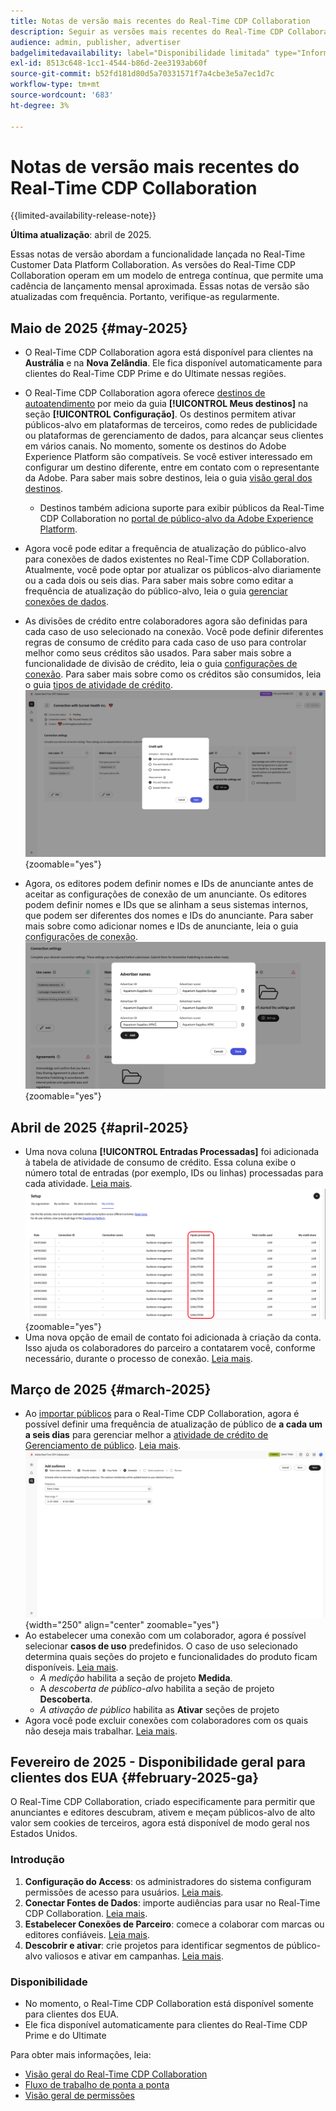 ```yaml
---
title: Notas de versão mais recentes do Real-Time CDP Collaboration
description: Seguir as versões mais recentes do Real-Time CDP Collaboration
audience: admin, publisher, advertiser
badgelimitedavailability: label="Disponibilidade limitada" type="Informative" url="https://helpx.adobe.com/br/legal/product-descriptions/real-time-customer-data-platform-collaboration.html newtab=true"
exl-id: 8513c648-1cc1-4544-b86d-2ee3193ab60f
source-git-commit: b52fd181d80d5a70331571f7a4cbe3e5a7ec1d7c
workflow-type: tm+mt
source-wordcount: '683'
ht-degree: 3%

---
```


# Notas de versão mais recentes do Real-Time CDP Collaboration

{{limited-availability-release-note}}

**Última atualização**: abril de 2025.

Essas notas de versão abordam a funcionalidade lançada no Real-Time Customer Data Platform Collaboration. As versões do Real-Time CDP Collaboration operam em um modelo de entrega contínua, que permite uma cadência de lançamento mensal aproximada. Essas notas de versão são atualizadas com frequência. Portanto, verifique-as regularmente.

## Maio de 2025 {#may-2025}

* O Real-Time CDP Collaboration agora está disponível para clientes na **Austrália** e na **Nova Zelândia**. Ele fica disponível automaticamente para clientes do Real-Time CDP Prime e do Ultimate nessas regiões.
* O Real-Time CDP Collaboration agora oferece [destinos de autoatendimento](../setup/manage-destinations.md) por meio da guia **[!UICONTROL Meus destinos]** na seção **[!UICONTROL Configuração]**. Os destinos permitem ativar públicos-alvo em plataformas de terceiros, como redes de publicidade ou plataformas de gerenciamento de dados, para alcançar seus clientes em vários canais. No momento, somente os destinos do Adobe Experience Platform são compatíveis. Se você estiver interessado em configurar um destino diferente, entre em contato com o representante da Adobe. Para saber mais sobre destinos, leia o guia [visão geral dos destinos](../destinations/overview.md).

   * Destinos também adiciona suporte para exibir públicos da Real-Time CDP Collaboration no [portal de público-alvo da Adobe Experience Platform](https://experienceleague.adobe.com/pt-br/docs/experience-platform/segmentation/ui/audience-portal.md#manage-audiences.).

* Agora você pode editar a frequência de atualização do público-alvo para conexões de dados existentes no Real-Time CDP Collaboration. Atualmente, você pode optar por atualizar os públicos-alvo diariamente ou a cada dois ou seis dias. Para saber mais sobre como editar a frequência de atualização do público-alvo, leia o guia [gerenciar conexões de dados](../setup/manage-data-connection.md#scheduling).
* As divisões de crédito entre colaboradores agora são definidas para cada caso de uso selecionado na conexão. Você pode definir diferentes regras de consumo de crédito para cada caso de uso para controlar melhor como seus créditos são usados. Para saber mais sobre a funcionalidade de divisão de crédito, leia o guia [configurações de conexão](../connect/establishing-connections.md#connection-settings). Para saber mais sobre como os créditos são consumidos, leia o guia [tipos de atividade de crédito](../setup/my-activity.md#types-of-activities). <br> ![Tela de configurações de conexão mostrando a funcionalidade de divisão de crédito.](/help/assets/release-notes/2025/credit-split.png){zoomable="yes"}
* Agora, os editores podem definir nomes e IDs de anunciante antes de aceitar as configurações de conexão de um anunciante. Os editores podem definir nomes e IDs que se alinham a seus sistemas internos, que podem ser diferentes dos nomes e IDs do anunciante. Para saber mais sobre como adicionar nomes e IDs de anunciante, leia o guia [configurações de conexão](../connect/establishing-connections.md#connection-settings.md). <br> ![Tela de configurações de conexão mostrando o publicador definindo nomes e IDs de anunciante.](/help/assets/release-notes/2025/add-advertiser-names-modal.png){zoomable="yes"}

## Abril de 2025 {#april-2025}

* Uma nova coluna **[!UICONTROL Entradas Processadas]** foi adicionada à tabela de atividade de consumo de crédito. Essa coluna exibe o número total de entradas (por exemplo, IDs ou linhas) processadas para cada atividade. [Leia mais](/help/guide/setup/my-activity.md#inputs-processed). <br> ![Coluna processada de entradas realçada na exibição Minha atividade.](/help/assets/release-notes/2025/inputs-processed-column.png){zoomable="yes"}
* Uma nova opção de email de contato foi adicionada à criação da conta. Isso ajuda os colaboradores do parceiro a contatarem você, conforme necessário, durante o processo de conexão. [Leia mais](../setup/onboard-organization.md).

## Março de 2025 {#march-2025}

* Ao [importar públicos](/help/guide/setup/onboard-audiences.md) para o Real-Time CDP Collaboration, agora é possível definir uma frequência de atualização de público de **a cada um a seis dias** para gerenciar melhor a [atividade de crédito de Gerenciamento de público](/help/guide/setup/my-activity.md#types-of-activities). [Leia mais](/help/guide/setup/onboard-audiences.md#schedule). <br> ![A tela Agendar mostra intervalos de frequência diferentes para atualizar a associação de público-alvo.](/help/assets/setup/add-manage-audiences/audience-scheduling-frequency.png "Tela de agendamento mostrando intervalos de frequência diferentes para atualizar associação de público-alvo."){width="250" align="center" zoomable="yes"}
* Ao estabelecer uma conexão com um colaborador, agora é possível selecionar **casos de uso** predefinidos. O caso de uso selecionado determina quais seções do projeto e funcionalidades do produto ficam disponíveis. [Leia mais](/help/guide/collaborate/manage-projects.md#project-use-cases).
   * *A medição* habilita a seção de projeto **Medida**.
   * A *descoberta de público-alvo* habilita a seção de projeto **Descoberta**.
   * *A ativação de público* habilita as **Ativar** seções de projeto <br>
* Agora você pode excluir conexões com colaboradores com os quais não deseja mais trabalhar. [Leia mais](/help/guide/connect/establishing-connections.md#delete-connections).


## Fevereiro de 2025 - Disponibilidade geral para clientes dos EUA {#february-2025-ga}

O Real-Time CDP Collaboration, criado especificamente para permitir que anunciantes e editores descubram, ativem e meçam públicos-alvo de alto valor sem cookies de terceiros, agora está disponível de modo geral nos Estados Unidos.

### Introdução

1. **Configuração do Access**: os administradores do sistema configuram permissões de acesso para usuários. [Leia mais](/help/guide/permissions/manage-user-access.md#RTCDP-collaboration-access).
2. **Conectar Fontes de Dados**: importe audiências para usar no Real-Time CDP Collaboration. [Leia mais](/help/guide/setup/onboard-audiences.md).
3. **Estabelecer Conexões de Parceiro**: comece a colaborar com marcas ou editores confiáveis. [Leia mais](/help/guide/connect/establishing-connections.md).
4. **Descobrir e ativar**: crie projetos para identificar segmentos de público-alvo valiosos e ativar em campanhas. [Leia mais](/help/guide/collaborate/manage-projects.md).

### Disponibilidade

* No momento, o Real-Time CDP Collaboration está disponível somente para clientes dos EUA.
* Ele fica disponível automaticamente para clientes do Real-Time CDP Prime e do Ultimate

Para obter mais informações, leia:

* [Visão geral do Real-Time CDP Collaboration](/help/guide/home.md)
* [Fluxo de trabalho de ponta a ponta](/help/guide/end-to-end-workflow.md)
* [Visão geral de permissões](/help/guide/permissions/overview.md)
